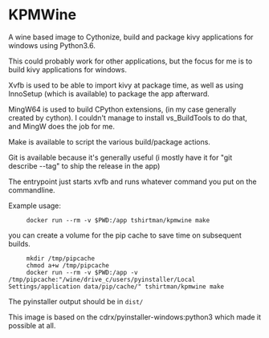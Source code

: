 KPMWine
=======

A wine based image to Cythonize, build and package kivy applications for
windows using Python3.6.

This could probably work for other applications, but the focus for me is to
build kivy applications for windows.

Xvfb is used to be able to import kivy at package time, as well as using
InnoSetup (which is available) to package the app afterward.

MingW64 is used to build CPython extensions, (in my case generally created by
cython). I couldn't manage to install vs_BuildTools to do that, and MingW does
the job for me.

Make is available to script the various build/package actions.

Git is available because it's generally useful (i mostly have it for "git
describe --tag" to ship the release in the app)

The entrypoint just starts xvfb and runs whatever command you put on the
commandline.

Example usage:

         docker run --rm -v $PWD:/app tshirtman/kpmwine make

you can create a volume for the pip cache to save time on subsequent builds.

         mkdir /tmp/pipcache
         chmod a+w /tmp/pipcache
         docker run --rm -v $PWD:/app -v /tmp/pipcache:"/wine/drive_c/users/pyinstaller/Local Settings/application data/pip/cache/" tshirtman/kpmwine make
         
         
The pyinstaller output should be in `dist/`

This image is based on the cdrx/pyinstaller-windows:python3 which made it
possible at all.
